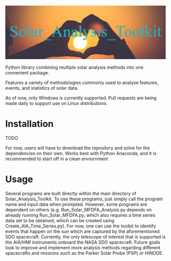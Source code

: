 ![Title](Banner/Solar_Analysis_Toolkit.png)

Python library combining multiple solar analysis methods into one convenient package.

Features a variety of methodologies commonly used to analyse features, events, and statistics of solar data.

As of now, only Windows is currently supported. Pull requests are being made daily to support use on Linux distributions.

# **Installation**
TODO

For now, users will have to download the repository and solve for the dependencies on their own. Works best with Python Anaconda, and it is recommended to start off in a clean enviornment 


# **Usage**
Several programs are built directly within the main directory of Solar_Analysis_Toolkit. To use these programs, just simply call the program name and input data when prompted. However, some programs are dependent on others (e.g. Run_Solar_MFDFA_Analysis.py depends on already running Run_Solar_MFDFA.py, which also requires a time series data set to be obtained, which can be created using Create_AIA_Time_Series.py). For now, one can use the toolkit to identify events that happen on the sun which are captured by the aforementioned SDO spacecraft. Currently, the only telescope of interest that is supported is the AIA/HMI instruments onboard the NASA SDO spacecraft. Future goals look to improve and implement more analysis methods regarding different spacecrafts and missions such as the Parker Solar Probe (PSP) or HINODE.

